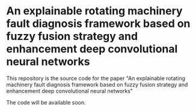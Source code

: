 # An explainable rotating machinery fault diagnosis framework based on fuzzy fusion strategy and enhancement deep convolutional neural networks
This repository is the source code for the paper "An explainable rotating machinery fault diagnosis framework based on fuzzy fusion strategy and enhancement deep convolutional neural networks"

The code will be available soon.
